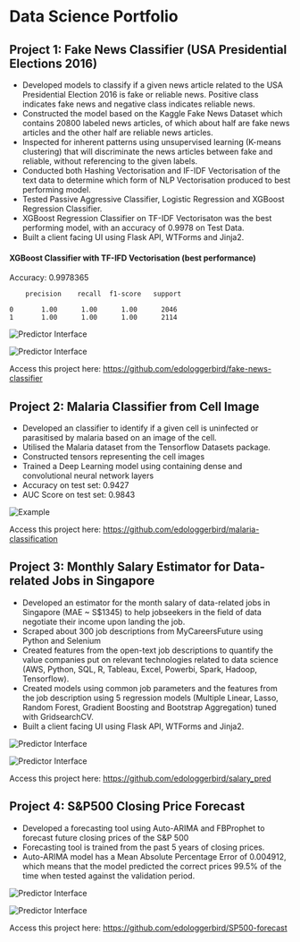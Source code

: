 # Data Science Portfolio
 
## Project 1: Fake News Classifier (USA Presidential Elections 2016)

- Developed models to classify if a given news article related to the USA Presidential Election 2016 is fake or reliable news. Positive class indicates fake news and negative class indicates reliable news.
- Constructed the model based on the Kaggle Fake News Dataset which contains 20800 labeled news articles, of which about half are fake news articles and the other half are reliable news articles.
- Inspected for inherent patterns using unsupervised learning (K-means clustering) that will discriminate the news articles between fake and reliable, without referencing to the given labels.
- Conducted both Hashing Vectorisation and IF-IDF Vectorisation of the text data to determine which form of NLP Vectorisation produced to best performing model.
- Tested Passive Aggressive Classifier, Logistic Regression and XGBoost Regression Classifier. 
- XGBoost Regression Classifier on TF-IDF Vectorisaton was the best performing model, with an accuracy of 0.9978 on Test Data.
 - Built a client facing UI using Flask API, WTForms and Jinja2. 

#### XGBoost Classifier with TF-IFD Vectorisation (best performance)

Accuracy: 0.9978365

        precision    recall  f1-score   support

    0       1.00      1.00      1.00      2046
    1       1.00      1.00      1.00      2114


![Predictor Interface](assets/fake-news-form1.png "Predictor Interface")


![Predictor Interface](assets/fake-news-form2.png "Predictor Interface")

Access this project here: https://github.com/edologgerbird/fake-news-classifier

## Project 2: Malaria Classifier from Cell Image

- Developed an classifier to identify if a given cell is uninfected or parasitised by malaria based on an image of the cell.
- Utilised the Malaria dataset from the Tensorflow Datasets package.
- Constructed tensors representing the cell images
- Trained a Deep Learning model using containing dense and convolutional neural network layers
- Accuracy on test set: 0.9427
- AUC Score on test set: 0.9843

![Example](assets/malaria-examples.png "Example")


Access this project here: https://github.com/edologgerbird/malaria-classification


## Project 3: Monthly Salary Estimator for Data-related Jobs in Singapore

- Developed an estimator for the month salary of data-related jobs in Singapore (MAE ~ S$1345) to help jobseekers in the field of data negotiate their income upon landing the job.
- Scraped about 300 job descriptions from MyCareersFuture using Python and Selenium
- Created features from the open-text job descriptions to quantify the value companies put on relevant technologies related to data science (AWS, Python, SQL, R, Tableau, Excel, Powerbi, Spark, Hadoop, Tensorflow).
- Created models using common job parameters and the features from the job description using 5 regression models (Multiple Linear, Lasso, Random Forest, Gradient Boosting and Bootstrap Aggregation) tuned with GridsearchCV.
- Built a client facing UI using Flask API, WTForms and Jinja2.

![Predictor Interface](assets/salary-pred1.png "Predictor Interface")

![Predictor Interface](assets/salary-pred2.png "Predictor Interface")

Access this project here: https://github.com/edologgerbird/salary_pred


## Project 4: S&P500 Closing Price Forecast

- Developed a forecasting tool using Auto-ARIMA and FBProphet to forecast future closing prices of the S&P 500 
- Forecasting tool is trained from the past 5 years of closing prices.
- Auto-ARIMA model has a Mean Absolute Percentage Error of 0.004912, which means that the model predicted the correct prices 99.5% of the time when tested against the validation period.

![Predictor Interface](assets/sp-forecast-screenshot0.png "Predictor Interface")

![Predictor Interface](assets/sp-forecast-screenshot1.png "Predictor Interface")



Access this project here: https://github.com/edologgerbird/SP500-forecast
